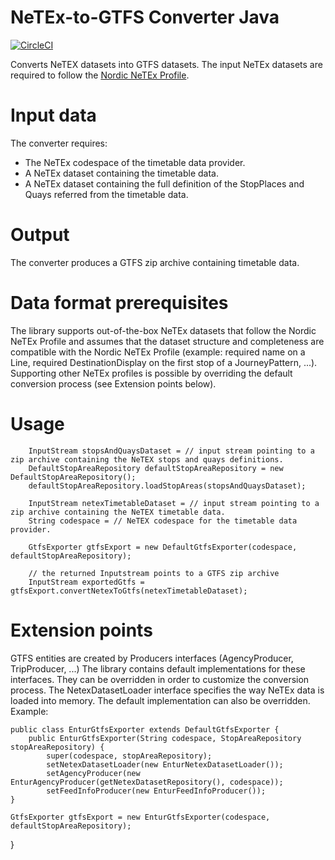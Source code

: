 
# NeTEx-to-GTFS Converter Java

[![CircleCI](https://circleci.com/gh/entur/netex-gtfs-converter-java/tree/master.svg?style=svg)](https://circleci.com/gh/entur/netex-gtfs-converter-java/tree/master)

Converts NeTEX datasets into GTFS datasets.
The input NeTEx datasets are required to follow the [Nordic NeTEx Profile](https://enturas.atlassian.net/wiki/spaces/PUBLIC/pages/728891481/Nordic+NeTEx+Profile).

# Input data
The converter requires:
- The NeTEx codespace of the timetable data provider.
- A NeTEx dataset containing the timetable data.
- A NeTEx dataset containing the full definition of the StopPlaces and Quays referred from the timetable data. 

# Output
The converter produces a GTFS zip archive containing timetable data.

# Data format prerequisites
The library supports out-of-the-box NeTEx datasets that follow the Nordic NeTEx Profile and assumes that the dataset structure and completeness are compatible with the Nordic NeTEx Profile (example: required name on a Line, required DestinationDisplay on the first stop of a JourneyPattern, ...).
Supporting other NeTEx profiles is possible by overriding the default conversion process (see Extension points below).

# Usage

        InputStream stopsAndQuaysDataset = // input stream pointing to a zip archive containing the NeTEX stops and quays definitions.
        DefaultStopAreaRepository defaultStopAreaRepository = new DefaultStopAreaRepository();
        defaultStopAreaRepository.loadStopAreas(stopsAndQuaysDataset);

        InputStream netexTimetableDataset = // input stream pointing to a zip archive containing the NeTEX timetable data.
        String codespace = // NeTEX codespace for the timetable data provider.

        GtfsExporter gtfsExport = new DefaultGtfsExporter(codespace, defaultStopAreaRepository);

        // the returned Inputstream points to a GTFS zip archive
        InputStream exportedGtfs = gtfsExport.convertNetexToGtfs(netexTimetableDataset);


# Extension points
GTFS entities are created by Producers interfaces (AgencyProducer, TripProducer, ...)
The library contains default implementations for these interfaces. They can be overridden in order to customize the conversion process.
The NetexDatasetLoader interface specifies the way NeTEx data is loaded into memory. The default implementation can also be overridden.
Example:

    public class EnturGtfsExporter extends DefaultGtfsExporter {
        public EnturGtfsExporter(String codespace, StopAreaRepository stopAreaRepository) {
            super(codespace, stopAreaRepository);
            setNetexDatasetLoader(new EnturNetexDatasetLoader());
            setAgencyProducer(new EnturAgencyProducer(getNetexDatasetRepository(), codespace));
            setFeedInfoProducer(new EnturFeedInfoProducer());
    }

    GtfsExporter gtfsExport = new EnturGtfsExporter(codespace, defaultStopAreaRepository);
}


